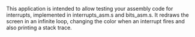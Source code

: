 This application is intended to allow testing your assembly code for
interrupts, implemented in interrupts_asm.s and bits_asm.s. It
redraws the screen in an infinite loop, changing the color when an
interrupt fires and also printing a stack trace.
